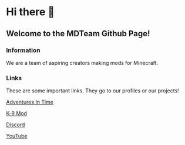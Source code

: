 # Hi there 👋
## Welcome to the MDTeam Github Page!
### Information
We are a team of aspiring creators making mods for Minecraft.
### Links
These are some important links. They go to our profiles or our projects!

[Adventures In Time](https://modrinth.com/mod/ait/)

[K-9 Mod](https://modrinth.com/mod/k9-mod/)

[Discord](https://discord.gg/tMrB5p3v36)

[YouTube](https://www.youtube.com/@AITMDTeam)
